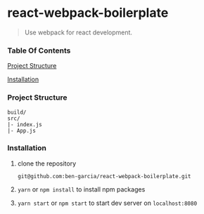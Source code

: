 # react-webpack-boilerplate

> Use webpack for react development.

### Table Of Contents

[Project Structure](#project-structure)

[Installation](#installation)

### Project Structure

```
build/
src/
|- index.js
|- App.js
```

### Installation

1. clone the repository

   `git@github.com:ben-garcia/react-webpack-boilerplate.git`

2. `yarn` or `npm install` to install npm packages

3. `yarn start` or `npm start` to start dev server on `localhost:8080`

```

```
